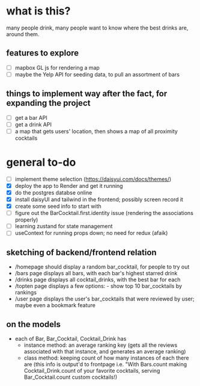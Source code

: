 # what is this?

many people drink, many people want to know where the best drinks are, around them.

## features to explore

- [ ] mapbox GL js for rendering a map
- [ ] maybe the Yelp API for seeding data, to pull an assortment of bars

## things to implement way after the fact, for expanding the project

- [ ] get a bar API
- [ ] get a drink API
- [ ] a map that gets users' location, then shows a map of all proximity cocktails

# general to-do

- [ ] implement theme selection (https://daisyui.com/docs/themes/)
- [x] deploy the app to Render and get it running
- [x] do the postgres databse online
- [x] install daisyUI and tailwind in the frontend; possibly screen record it
- [x] create some seed info to start with
- [ ] figure out the BarCocktail.first.identity issue (rendering the associations properly)
- [ ] learning zustand for state management
- [ ] useContext for running props down; no need for redux (afaik)

## sketching of backend/frontend relation

- /homepage should display a random bar_cocktail, for people to try out
- /bars page displays all bars, with each bar's highest starred drink
- /drinks page displays all cocktail_drinks, with the best bar for each
- /topten page displays a few options: - show top 10 bar_cocktails by rankings
- /user page displays the user's bar_cocktails that were reviewed by user; maybe even a bookmark feature

## on the models

- each of Bar, Bar_Cocktail, Cocktail_Drink has
  - instance method: an average ranking key (gets all the reviews associated with that instance, and generates an average ranking)
  - class method: keeping count of how many instances of each there are (this info is output'd to frontpage i.e. "With Bars.count making Cocktail_Drink.count of your favorite cocktails, serving Bar_Cocktail.count custom cocktails!)
